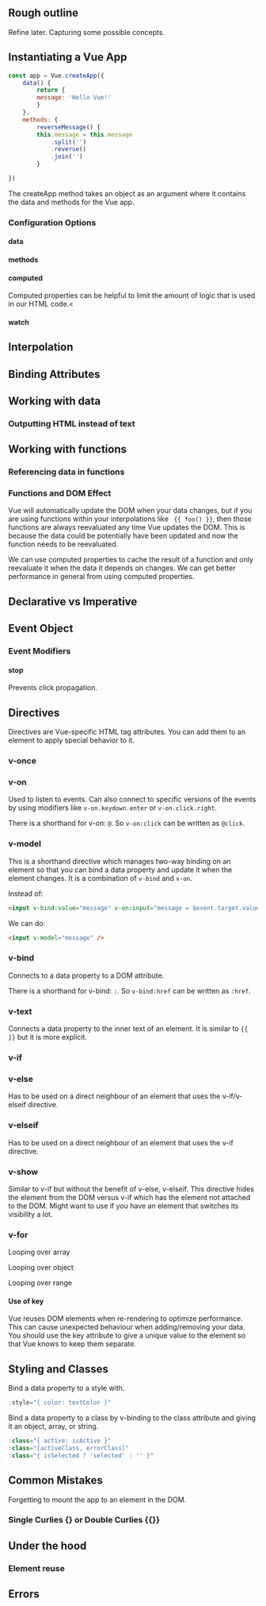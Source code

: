 ## Rough outline

Refine later. Capturing some possible concepts.

## Instantiating a Vue App

```javascript
const app = Vue.createApp({
    data() {
        return {
        message: 'Hello Vue!'
        }
    },
    methods: {
        reverseMessage() {
        this.message = this.message
            .split('')
            .reverse()
            .join('')
        }

})
```

The createApp method takes an object as an argument where it contains the data and methods for the Vue app.

### Configuration Options

#### data

#### methods

#### computed

Computed properties can be helpful to limit the amount of logic that is used in our HTML code.<

#### watch

## Interpolation

## Binding Attributes

## Working with data

### Outputting HTML instead of text

## Working with functions

### Referencing data in functions

### Functions and DOM Effect

Vue will automatically update the DOM when your data changes, but if you are using functions within your interpolations like ` {{ foo() }}`, then those functions are always reevaluated any time Vue updates the DOM. This is because the data could be potentially have been updated and now the function needs to be reevaluated.

We can use computed properties to cache the result of a function and only reevaluate it when the data it depends on changes. We can get better performance in general from using computed properties.

## Declarative vs Imperative

## Event Object

### Event Modifiers

#### stop

Prevents click propagation.

## Directives

Directives are Vue-specific HTML tag attributes. You can add them to an element to apply special behavior to it.

### v-once

### v-on

Used to listen to events. Can also connect to specific versions of the events by using modifiers like `v-on.keydown.enter` or `v-on.click.right`.

There is a shorthand for v-on: `@`. So `v-on:click` can be written as `@click`.

### v-model

This is a shorthand directive which manages two-way binding on an element so that you can bind a data property and update it when the element changes. It is a combination of `v-bind` and `v-on`.

Instead of:

```html
<input v-bind:value="message" v-on:input="message = $event.target.value" />
```

We can do:

```html
<input v-model="message" />
```

### v-bind

Connects to a data property to a DOM attribute.

There is a shorthand for v-bind: `:`. So `v-bind:href` can be written as `:href`.

### v-text

Connects a data property to the inner text of an element. It is similar to `{{ }}` but it is more explicit.

### v-if

### v-else

Has to be used on a direct neighbour of an element that uses the v-if/v-elseif directive.

### v-elseif

Has to be used on a direct neighbour of an element that uses the v-if directive.

### v-show

Similar to v-if but without the benefit of v-else, v-elseif. This directive hides the element from the DOM versus v-if which has the element not attached to the DOM. Might want to use if you have an element that switches its visibility a lot.

### v-for

Looping over array

Looping over object

Looping over range

#### Use of key

Vue reuses DOM elements when re-rendering to optimize performance. This can cause unexpected behaviour when adding/removing your data. You should use the key attribute to give a unique value to the element so that Vue knows to keep them separate.

## Styling and Classes

Bind a data property to a style with.

```javascript
:style="{ color: textColor }"
```

Bind a data property to a class by v-binding to the class attribute and giving it an object, array, or string.

```javascript
:class="{ active: isActive }"
:class="[activeClass, errorClass]"
:class="{ isSelected ? 'selected' : '' }"
```

## Common Mistakes

Forgetting to mount the app to an element in the DOM.

### Single Curlies {} or Double Curlies {{}}

## Under the hood

### Element reuse

## Errors
